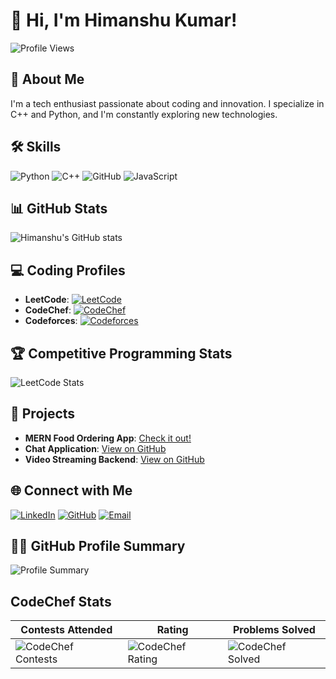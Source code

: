 # 👋 Hi, I'm Himanshu Kumar!

![Profile Views](https://komarev.com/ghpvc/?username=himan1009&color=green)

## 🚀 About Me
I'm a tech enthusiast passionate about coding and innovation. I specialize in C++ and Python, and I'm constantly exploring new technologies.

## 🛠️ Skills
![Python](https://img.shields.io/badge/Code-Python-blue)
![C++](https://img.shields.io/badge/Code-C++-blue)
![GitHub](https://img.shields.io/badge/Tool-GitHub-blue)
![JavaScript](https://img.shields.io/badge/Code-JavaScript-yellow)

## 📊 GitHub Stats
![Himanshu's GitHub stats](https://github-readme-stats.vercel.app/api?username=himan1009&show_icons=true&theme=radical)

## 💻 Coding Profiles
- **LeetCode**: [![LeetCode](https://img.shields.io/badge/LeetCode-orange?logo=leetcode&logoColor=white)](https://leetcode.com/thesept_kid)
- **CodeChef**: [![CodeChef](https://img.shields.io/badge/CodeChef-brown?logo=codechef&logoColor=white)](https://www.codechef.com/users/the_sept_kid)
- **Codeforces**: [![Codeforces](https://img.shields.io/badge/Codeforces-blue?logo=codeforces&logoColor=white)](https://codeforces.com/profile/thesept_kid)

## 🏆 Competitive Programming Stats
![LeetCode Stats](https://leetcard.jacoblin.cool/thesept_kid?ext=contest)

## 🚀 Projects
- **MERN Food Ordering App**: [Check it out!](https://mern-food-ordering-app-frontend-i20s.onrender.com/)
- **Chat Application**: [View on GitHub](https://github.com/himan1009/CHAT_APP_NEW)
- **Video Streaming Backend**: [View on GitHub](https://github.com/himan1009/BACKEND_PROJECT)

## 🌐 Connect with Me
[![LinkedIn](https://img.shields.io/badge/LinkedIn-blue?logo=linkedin&logoColor=white)](https://www.linkedin.com/in/himanshu-kumar-7136811b0/)
[![GitHub](https://img.shields.io/badge/GitHub-black?logo=github&logoColor=white)](https://github.com/himan1009)
[![Email](https://img.shields.io/badge/Email-lightgrey?logo=gmail&logoColor=red)](mailto:shishusha922@gmail.com)

## 🧑‍💻 GitHub Profile Summary
![Profile Summary](https://github-profile-summary-cards.vercel.app/api/cards/profile-details?username=himan1009&theme=dark)



## CodeChef Stats

<div align="center">
  
| Contests Attended | Rating | Problems Solved |
|-------------------|--------|-----------------|
| ![CodeChef Contests](https://cp-logo.vercel.app/codechef/the_sept_kid?info=contest) | ![CodeChef Rating](https://cp-logo.vercel.app/codechef/the_sept_kid?info=rating) | ![CodeChef Solved](https://cp-logo.vercel.app/codechef/the_sept_kid?info=solved) |

</div>
